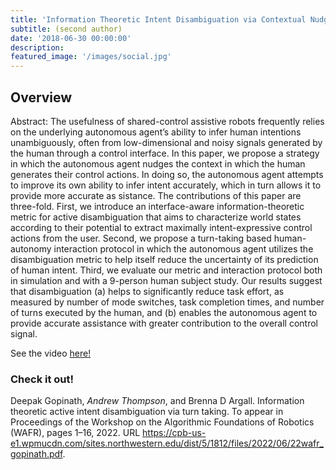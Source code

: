 ```yaml
---
title: 'Information Theoretic Intent Disambiguation via Contextual Nudges for Assistive Shared Control'
subtitle: (second author)
date: '2018-06-30 00:00:00'
description:
featured_image: '/images/social.jpg'
---
```


## Overview
Abstract: The usefulness of shared-control assistive robots frequently relies on the underlying autonomous agent’s ability to infer human intentions unambiguously, often from low-dimensional and noisy signals generated by the human through a control interface. In this paper, we propose a strategy in which the autonomous agent nudges the context in which the human generates their control actions. In doing so, the autonomous agent attempts to improve its own ability to infer intent accurately, which in turn allows it to provide more accurate as sistance. The contributions of this paper are three-fold. First, we introduce an interface-aware information-theoretic metric for active disambiguation that aims to characterize world states according to their potential to extract maximally intent-expressive control actions from the user. Second, we propose a turn-taking based human-autonomy interaction protocol in which the autonomous agent utilizes the disambiguation metric to help itself reduce the uncertainty of its prediction of human intent. Third, we evaluate our metric and interaction protocol both in simulation and with a 9-person human subject study. Our results suggest that disambiguation (a) helps to significantly reduce task effort, as measured by number of mode switches, task completion times, and number of turns executed by the human, and (b) enables the autonomous agent to provide accurate assistance with greater contribution to the overall control signal.

See the video [here!]()

### Check it out!
Deepak Gopinath, *Andrew Thompson*, and Brenna D Argall. Information theoretic active intent disambiguation via turn taking. To appear in Proceedings of the Workshop on the Algorithmic Foundations of Robotics (WAFR), pages 1–16, 2022. URL https://cpb-us-e1.wpmucdn.com/sites.northwestern.edu/dist/5/1812/files/2022/06/22wafr_gopinath.pdf.
